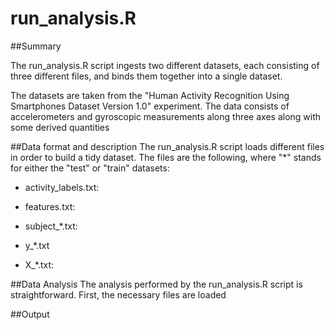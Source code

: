 # run_analysis.R

##Summary

The run_analysis.R script ingests two different datasets, each consisting of
three different files, and binds them together into a single dataset. 

The datasets are taken from the "Human Activity Recognition Using Smartphones
Dataset Version 1.0" experiment. The data consists of accelerometers and gyroscopic measurements
along three axes along with some derived quantities 


##Data format and description
The run_analysis.R script loads different files in order to build a tidy
dataset. The files are the following, where "*" stands for either the "test" or "train" datasets:

* activity_labels.txt:

* features.txt: 

* subject_*.txt:

* y_*.txt

* X_*.txt:



##Data Analysis
The analysis performed by the run_analysis.R script is straightforward. First,
the necessary files are loaded



##Output



